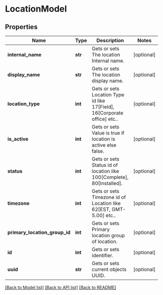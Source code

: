 # LocationModel

## Properties
Name | Type | Description | Notes
------------ | ------------- | ------------- | -------------
**internal_name** | **str** | Gets or sets The location Internal name. | [optional] 
**display_name** | **str** | Gets or sets The location display name. | [optional] 
**location_type** | **int** | Gets or sets Location Type id like 17[Field], 16[Corporate office] etc.. | [optional] 
**is_active** | **int** | Gets or sets Value is true if location is active else false. | [optional] 
**status** | **int** | Gets or sets Status id of location like 100[Complete], 80[Installed]. | [optional] 
**timezone** | **int** | Gets or sets Timezone id of Location like 62[EST, GMT-5.00] etc.. | [optional] 
**primary_location_group_id** | **int** | Gets or sets Primary location group of location. | [optional] 
**id** | **int** | Gets or sets identifier. | [optional] 
**uuid** | **str** | Gets or sets current objects UUID. | [optional] 

[[Back to Model list]](../README.md#documentation-for-models) [[Back to API list]](../README.md#documentation-for-api-endpoints) [[Back to README]](../README.md)


